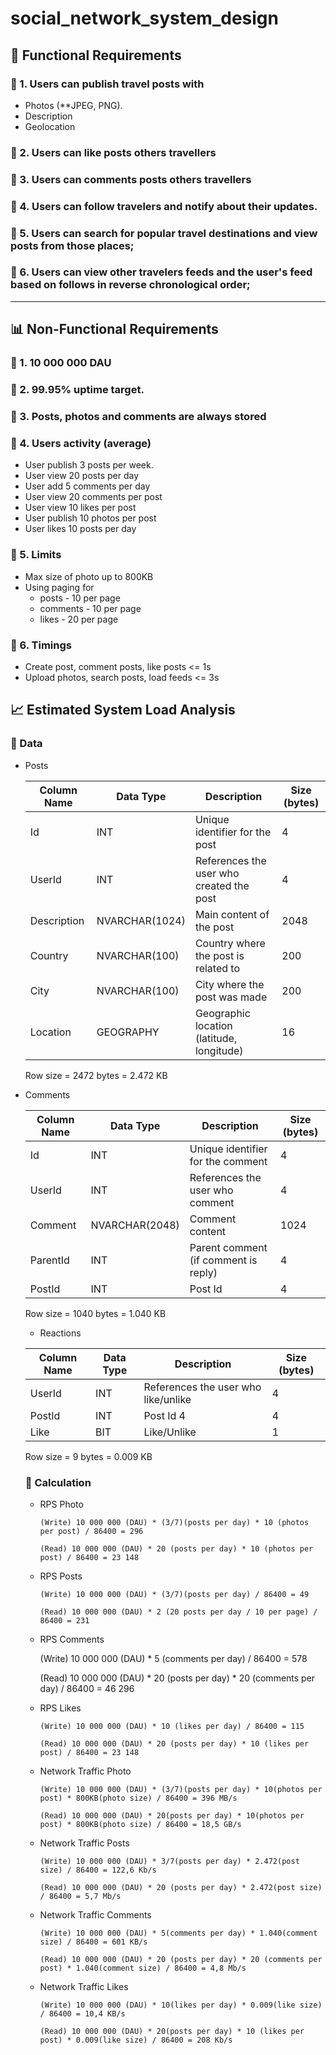 # social_network_system_design

## 🚀 Functional Requirements

### 🔹 1. Users can **publish travel posts** with
  - Photos (**JPEG, PNG).
  - Description
  - Geolocation
 
 ### 🔹 2. Users can like posts others travellers
 ### 🔹 3. Users can comments posts others travellers
 ### 🔹 4. Users can follow travelers and notify about their updates.
 ### 🔹 5. Users can search for popular travel destinations and view posts from those places;
 ### 🔹 6. Users can view other travelers feeds and the user's feed based on follows in reverse chronological order;

---
 ## 📊 Non-Functional Requirements
  ### 🔹 1. 10 000 000 DAU
  ### 🔹 2. 99.95% uptime target.
  ### 🔹 3. Posts, photos and comments are always stored
  ### 🔹 4. Users activity (average)
  - User publish 3 posts per week.
  - User view 20 posts per day
  - User add 5 comments per day
  - User view 20 comments per post
  - User view 10 likes per post
  - User publish 10 photos per post
  - User likes 10 posts per day
  ### 🔹 5. Limits
   - Max size of photo up to 800KB
   - Using paging for
     - posts  - 10 per page
     - comments - 10 per page
     - likes - 20  per page
 ### 🔹 6. Timings
  - Create post, comment posts, like posts <= 1s
  - Upload photos, search posts, load feeds <= 3s

## 📈 Estimated System Load Analysis
  ### 🔹 Data    
  - Posts
    
    | Column Name  | Data Type     | Description                              |  Size (bytes)|
    |--------------|---------------|------------------------------------------|--------------|
    | Id           | INT           | Unique identifier for the post           |  4           |
    | UserId       | INT           | References the user who created the post |  4           |
    | Description  | NVARCHAR(1024)| Main content of the post                 |  2048        |
    | Country      | NVARCHAR(100) | Country where the post is related to     |  200         |
    | City         | NVARCHAR(100) | City where the post was made             |  200         |
    | Location     | GEOGRAPHY     | Geographic location (latitude, longitude)|  16          |

    Row size = 2472 bytes = 2.472 KB
  - Comments
    
    | Column Name  | Data Type     | Description                              |  Size (bytes)|
    |--------------|---------------|------------------------------------------|--------------|
    | Id           | INT           | Unique identifier for the comment        |  4           |
    | UserId       | INT           | References the user who comment          |  4           |
    | Comment      | NVARCHAR(2048)| Comment content                          |  1024        |
    | ParentId     | INT           | Parent comment (if comment is reply)     |  4           |
    | PostId       | INT           | Post Id                                  |  4           |

    Row size = 1040 bytes = 1.040 KB

    - Reactions
      
    | Column Name  | Data Type     | Description                              |  Size (bytes)|
    |--------------|---------------|------------------------------------------|--------------|
    | UserId       | INT           | References the user who like/unlike      |  4           |
    | PostId       | INT           | Post Id  4                               |  4           |
    | Like         | BIT           | Like/Unlike                              |  1           |

     Row size = 9 bytes = 0.009 KB

    ### 🔹 Calculation
    
    - RPS Photo 

          (Write) 10 000 000 (DAU) * (3/7)(posts per day) * 10 (photos per post) / 86400 = 296

          (Read) 10 000 000 (DAU) * 20 (posts per day) * 10 (photos per post) / 86400 = 23 148
      
    - RPS Posts

          (Write) 10 000 000 (DAU) * (3/7)(posts per day) / 86400 = 49
      
          (Read) 10 000 000 (DAU) * 2 (20 posts per day / 10 per page) / 86400 = 231
      
    - RPS Comments

         (Write) 10 000 000 (DAU) * 5 (comments per day) / 86400 = 578
      
         (Read) 10 000 000 (DAU) * 20 (posts per day) *  20 (comments per day) / 86400 = 46 296
      
    - RPS Likes

          (Write) 10 000 000 (DAU) * 10 (likes per day) / 86400 = 115

          (Read) 10 000 000 (DAU) * 20 (posts per day) * 10 (likes per post) / 86400 = 23 148
      
    - Network Traffic Photo

          (Write) 10 000 000 (DAU) * (3/7)(posts per day) * 10(photos per post) * 800KB(photo size) / 86400 = 396 MB/s

          (Read) 10 000 000 (DAU) * 20(posts per day) * 10(photos per post) * 800KB(photo size) / 86400 = 18,5 GB/s

    - Network Traffic Posts
      
          (Write) 10 000 000 (DAU) * 3/7(posts per day) * 2.472(post size) / 86400 = 122,6 Kb/s
      
          (Read) 10 000 000 (DAU) * 20 (posts per day) * 2.472(post size) / 86400 = 5,7 Mb/s

    - Network Traffic Comments
      
          (Write) 10 000 000 (DAU) * 5(comments per day) * 1.040(comment size) / 86400 = 601 KB/s
      
          (Read) 10 000 000 (DAU) * 20 (posts per day) * 20 (comments per post) * 1.040(comment size) / 86400 = 4,8 Mb/s
      
    - Network Traffic Likes
      
          (Write) 10 000 000 (DAU) * 10(likes per day) * 0.009(like size) / 86400 = 10,4 KB/s
      
          (Read) 10 000 000 (DAU) * 20(posts per day) * 10 (likes per post) * 0.009(like size) / 86400 = 208 Kb/s
